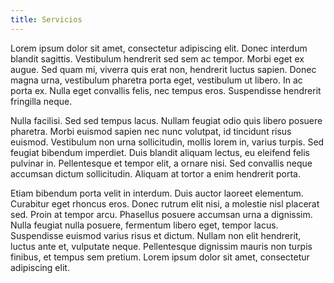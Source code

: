 ```yaml
---
title: Servicios
---
```


Lorem ipsum dolor sit amet, consectetur adipiscing elit. Donec interdum blandit sagittis. Vestibulum hendrerit sed sem ac tempor. Morbi eget ex augue. Sed quam mi, viverra quis erat non, hendrerit luctus sapien. Donec magna urna, vestibulum pharetra porta eget, vestibulum ut libero. In ac porta ex. Nulla eget convallis felis, nec tempus eros. Suspendisse hendrerit fringilla neque.

Nulla facilisi. Sed sed tempus lacus. Nullam feugiat odio quis libero posuere pharetra. Morbi euismod sapien nec nunc volutpat, id tincidunt risus euismod. Vestibulum non urna sollicitudin, mollis lorem in, varius turpis. Sed feugiat bibendum imperdiet. Duis blandit aliquam lectus, eu eleifend felis pulvinar in. Pellentesque et tempor elit, a ornare nisi. Sed convallis neque accumsan dictum sollicitudin. Aliquam at tortor a enim hendrerit porta.

Etiam bibendum porta velit in interdum. Duis auctor laoreet elementum. Curabitur eget rhoncus eros. Donec rutrum elit nisi, a molestie nisl placerat sed. Proin at tempor arcu. Phasellus posuere accumsan urna a dignissim. Nulla feugiat nulla posuere, fermentum libero eget, tempor lacus. Suspendisse euismod varius risus et dictum. Nullam non elit hendrerit, luctus ante et, vulputate neque. Pellentesque dignissim mauris non turpis finibus, et tempus sem pretium. Lorem ipsum dolor sit amet, consectetur adipiscing elit.